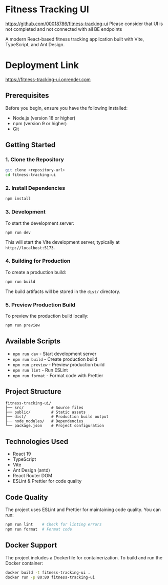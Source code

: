# Fitness Tracking UI
https://github.com/00018786/fitness-tracking-ui
Please consider that UI is not completed and not connected with all BE endpoints

A modern React-based fitness tracking application built with Vite, TypeScript, and Ant Design.

# Deployment Link
https://fitness-tracking-ui.onrender.com


## Prerequisites

Before you begin, ensure you have the following installed:
- Node.js (version 18 or higher)
- npm (version 9 or higher)
- Git

## Getting Started

### 1. Clone the Repository

```bash
git clone <repository-url>
cd fitness-tracking-ui
```

### 2. Install Dependencies

```bash
npm install
```

### 3. Development

To start the development server:

```bash
npm run dev
```

This will start the Vite development server, typically at `http://localhost:5173`.

### 4. Building for Production

To create a production build:

```bash
npm run build
```

The build artifacts will be stored in the `dist/` directory.

### 5. Preview Production Build

To preview the production build locally:

```bash
npm run preview
```

## Available Scripts

- `npm run dev` - Start development server
- `npm run build` - Create production build
- `npm run preview` - Preview production build
- `npm run lint` - Run ESLint
- `npm run format` - Format code with Prettier

## Project Structure

```
fitness-tracking-ui/
├── src/            # Source files
├── public/         # Static assets
├── dist/           # Production build output
├── node_modules/   # Dependencies
└── package.json    # Project configuration
```

## Technologies Used

- React 19
- TypeScript
- Vite
- Ant Design (antd)
- React Router DOM
- ESLint & Prettier for code quality

## Code Quality

The project uses ESLint and Prettier for maintaining code quality. You can run:

```bash
npm run lint    # Check for linting errors
npm run format  # Format code
```

## Docker Support

The project includes a Dockerfile for containerization. To build and run the Docker container:

```bash
docker build -t fitness-tracking-ui .
docker run -p 80:80 fitness-tracking-ui
```

